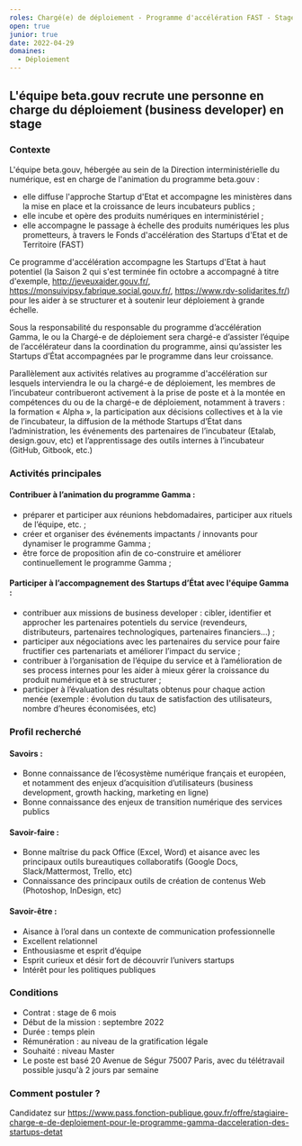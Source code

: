 ```yaml
---
roles: Chargé(e) de déploiement - Programme d'accélération FAST - Stage
open: true
junior: true
date: 2022-04-29
domaines: 
  - Déploiement
---
```

## L'équipe beta.gouv recrute une personne en charge du déploiement (business developer) en stage

### Contexte 

L'équipe beta.gouv, hébergée au sein de la Direction interministérielle du numérique, est en charge de l'animation du programme beta.gouv : 
- elle diffuse l'approche Startup d'Etat et accompagne les ministères dans la mise en place et la croissance de leurs incubateurs publics ; 
- elle incube et opère des produits numériques en interministériel ;
- elle accompagne le passage à échelle des produits numériques les plus prometteurs, à travers le Fonds d'accélération des Startups d'Etat et de Territoire (FAST)

Ce programme d'accélération accompagne les Startups d'Etat à haut potentiel (la Saison 2 qui s'est terminée fin octobre a accompagné à titre d'exemple, http://jeveuxaider.gouv.fr/, https://monsuivipsy.fabrique.social.gouv.fr/, https://www.rdv-solidarites.fr/) pour les aider à se structurer et à soutenir leur déploiement à grande échelle.

Sous la responsabilité du responsable du programme d’accélération Gamma, le ou la Chargé-e de déploiement sera chargé-e d’assister l’équipe de l’accélérateur dans la coordination du programme, ainsi qu’assister les Startups d’État accompagnées par le programme dans leur croissance. 

Parallèlement aux activités relatives au programme d'accélération sur lesquels interviendra le ou la chargé-e de déploiement, les membres de l’incubateur contribueront activement à la prise de poste et à la montée en compétences du ou de la chargé-e de déploiement, notamment à travers : la formation « Alpha », la participation aux décisions collectives et à la vie de l’incubateur, la diffusion de la méthode Startups d’État dans l’administration, les événements des partenaires de l’incubateur (Etalab, design.gouv, etc) et l’apprentissage des outils internes à l’incubateur (GitHub, Gitbook, etc.) 

### Activités principales

#### Contribuer à l’animation du programme Gamma : 
- préparer et participer aux réunions hebdomadaires, participer aux rituels de l’équipe, etc. ; 
- créer et organiser des événements impactants / innovants pour dynamiser le programme Gamma ; 
- être force de proposition afin de co-construire et améliorer continuellement le programme Gamma ; 

#### Participer à l’accompagnement des Startups d’État avec l'équipe Gamma : 
- contribuer aux missions de business developer : cibler, identifier et approcher les partenaires potentiels du service (revendeurs, distributeurs, partenaires technologiques, partenaires financiers...) ; 
- participer aux négociations avec les partenaires du service pour faire fructifier ces partenariats et améliorer l’impact du service ; 
- contribuer à l’organisation de l’équipe du service et à l’amélioration de ses process internes pour les aider à mieux gérer la croissance du produit numérique et à se structurer ; 
- participer à l’évaluation des résultats obtenus pour chaque action menée (exemple : évolution du taux de satisfaction des utilisateurs, nombre d’heures économisées, etc)

### Profil recherché

#### Savoirs :
- Bonne connaissance de l’écosystème numérique français et européen, et notamment des enjeux d’acquisition d’utilisateurs (business development, growth hacking, marketing en ligne)
- Bonne connaissance des enjeux de transition numérique des services publics

#### Savoir-faire :
- Bonne maîtrise du pack Office (Excel, Word) et aisance avec les principaux outils bureautiques collaboratifs (Google Docs, Slack/Mattermost, Trello, etc)
- Connaissance des principaux outils de création de contenus Web (Photoshop, InDesign, etc)

#### Savoir-être :
- Aisance à l’oral dans un contexte de communication professionnelle
- Excellent relationnel
- Enthousiasme et esprit d’équipe
- Esprit curieux et désir fort de découvrir l’univers startups
- Intérêt pour les politiques publiques

### Conditions
* Contrat : stage de 6 mois 
* Début de la mission : septembre 2022
* Durée : temps plein 
* Rémunération : au niveau de la gratification légale
* Souhaité : niveau Master
* Le poste est basé 20 Avenue de Ségur 75007 Paris, avec du télétravail possible jusqu'à 2 jours par semaine

###  Comment postuler ?

Candidatez sur https://www.pass.fonction-publique.gouv.fr/offre/stagiaire-charge-e-de-deploiement-pour-le-programme-gamma-dacceleration-des-startups-detat

